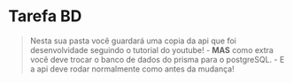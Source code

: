 # Tarefa BD

> Nesta sua pasta você guardará uma copia da api que foi desenvolvidade seguindo o tutorial do youtube!
    - **MAS** como extra você deve trocar o banco de dados do prisma para o postgreSQL.
    - E a api deve rodar normalmente como antes da mudança!
